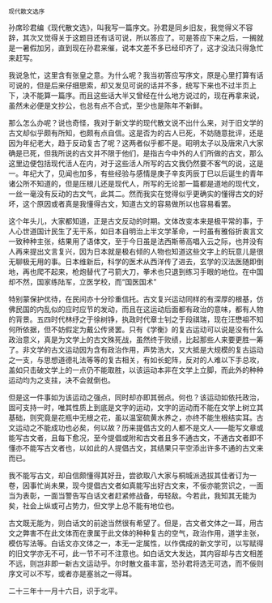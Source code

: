     现代散文选序 

   孙席珍君编《现代散文选》，叫我写一篇序文。孙君是同乡旧友，我觉得义不容辞，其次又觉得关于这题目还有话可说，所以答应了。可是答应下来之后，一搁就是一暑假加另，直到现在孙君来催，说本文差不多已经印齐了，这才没法只得急忙来赶写。

   我说急忙，这里含有张皇之意。为什么呢？我当初答应写序文，原是心里打算有话可说的，但是后来仔细思索，却又发见可说的话并不多，统写下来也不过半页上下，决不能算一篇序。而且这些话大半又曾经在什么地方说过的，现在再拿来说，虽然未必便是文抄公，也总有点不合式，至少也是陈年不新鲜。

   那么怎么办呢？说也奇怪，我对于新文学的现代散文说不出什么来，对于旧文学的古文却似乎颇有所知，也颇有点自信。这是否为的古人已死，不妨随意批评，还是因为年纪老大，趋于反动复古了呢？这两者似乎都不是。昭明太子以及唐宋八大家确是已死，但我所说的古文并不限于他们，是指古今中外的人们所做的古文，那么这里边便包括现代活人在内，对于这些活人所写的古文我仍然要不客气的说，这是一。年纪大了，见闻也加多，有些经验与感情是庚子辛亥丙辰丁巳以后诞生的青年诸公所不知道的，但是压根儿还是现代人，所写的无论那一篇都是道地的现代文，一丝一毫没有反动的古文气，此其二。然而我实在觉得似乎更确实的懂得古文的好坏，这个原因或者真是我懂得古文，知道古文的容易做所以也容易看罢。

   这个年头儿，大家都知道，正是古文反动的时期。文体改变本来是极平常的事，于人心世道国计民生了无干系，如日本自明治上半文学革命，一时虽有雅俗折衷言文一致种种主张，结果用了语体文，至于今日虽是法西斯蒂高唱入云之际，也并没有人再来提出文言复兴，因为日本就是极右倾的人物也知道这些文字上的玩意儿是很无聊极无用的事。日本维新后，科学的医术从西洋传了进去，玄学的汉法医随即倒地，再也爬不起来，枪炮替代了弓箭大刀，拳术也只退到练习手眼的地位。在中国却不然，国家练陆军，立医学校，而“国医国术”

   特别蒙保护优待，在民间亦十分珍重信托。古文复兴运动同样的有深厚的根基，仿佛民国的内乱似的应时应节的发动，而且在这运动后面都有政治的意味，都有人物的背景。五四时代林纾之于徐树铮，执政时代章士钊之于段祺瑞，现在汪懋祖不知何所依据，但不妨假定为戴公传贤罢。只有《学衡》的复古运动可以说是没有什么政治意义，真是为文学上的古文殊死战，虽然终于败绩，比起那些人来要更胜一筹了。非文学的古文运动因为含有政治作用，声势浩大，又大抵是大规模的复古运动之一支，与思想道德礼法等等的复古相关，有如长蛇阵，反对的人难以下手总攻，盖如只击破文学上的一点仍不能取胜，以该运动本非在文学上立脚，而此外的种种运动均为之支拄，决不会就倒也。

   但是这一件事如为该运动之强点，同时却亦即其弱点。何也？该运动如依托政治，固可支持一时，唯其性质上到底是文字的运动，文字的运动而不能在文学上树立其基础，则究竟是花瓶中无根之花，虽以温室硫黄水养之，亦终不能生根结实耳。古文运动之不能成功也必矣，何以故？历来提倡古文的人都不是文人——能写文章或能写古文者，且每下愈况，至今提倡或附和古文者且多不通古文，不通古文者即不懂亦不能写古文者也，以如此的人提倡古文，其结果只平空添出许多不通的古文来而已。

   我不能写古文，却自信颇懂得其好丑，尝欲取八大家与桐城派选拔其佳者订为一卷，因事忙尚未果，现今提倡古文者如真能写出好古文来，不佞亦能赏识之，一面当为表彰，一面当警告写白话文者赶紧修战备，毋轻敌。今若此，我知其无能为矣，社会上纵或可占势力，但文学上总不能有地位也。

   古文既无能为，则白话文的前途当然很有希望了。但是，古文者文体之一耳，用古文之弊害不在此文体而在隶属于此文体的种种复古的空气，政治作用，道学主张，模仿写法等。白话文亦文体之一，本无一定属性，以作偶成的新文学可，以写赋得的旧文学亦无不可，此一节不可不注意也。如白话文大发达，其内容却与古文相差不远，则岂非即一新古文运动乎。尔时散文虽丰富，恐孙君将选无可选，而不佞则序文可以不写，或者亦是塞翁之一得耳。

   二十三年十一月十六日，识于北平。

